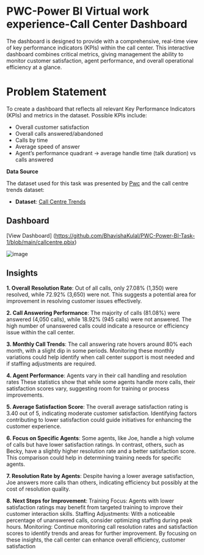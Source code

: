 # PWC-Power BI Virtual work experience-Call Center Dashboard

 The dashboard is designed to provide with a comprehensive, real-time view of key performance indicators (KPIs) within the call center. This interactive dashboard combines critical metrics, giving management the ability to monitor customer satisfaction, agent performance, and overall operational efficiency at a glance.

 # Problem Statement
 To create a dashboard that reflects all relevant Key Performance Indicators (KPIs) and metrics in the dataset. 
Possible KPIs include:
* Overall customer satisfaction
* Overall calls answered/abandoned
* Calls by time
* Average speed of answer
* Agent’s performance quadrant -> average handle time (talk duration) vs calls answered

**Data Source**

The dataset used for this task was presented by [Pwc](https://www.pwc.com) and the call centre trends dataset:

- **Dataset**: [Call Centre Trends](calldata.xlsx)

## Dashboard

[View Dashboard]
(https://github.com/BhavishaKulal/PWC-Power-BI-Task-1/blob/main/callcentre.pbix)

![image](https://github.com/user-attachments/assets/2114586b-b6b0-471c-b275-1388c7c4820c)

  
  
## Insights 
**1. Overall Resolution Rate**:
Out of all calls, only 27.08% (1,350) were resolved, while 72.92% (3,650) were not. This suggests a potential area for improvement in resolving customer issues effectively.

**2. Call Answering Performance**:
The majority of calls (81.08%) were answered (4,050 calls), while 18.92% (945 calls) were not answered. The high number of unanswered calls could indicate a resource or efficiency issue within the call center.

**3. Monthly Call Trends**:
The call answering rate hovers around 80% each month, with a slight dip in some periods. Monitoring these monthly variations could help identify when call center support is most needed and if staffing adjustments are required.

**4. Agent Performance**:
Agents vary in their call handling and resolution rates
These statistics show that while some agents handle more calls, their satisfaction scores vary, suggesting room for training or process improvements.

**5. Average Satisfaction Score**:
The overall average satisfaction rating is 3.40 out of 5, indicating moderate customer satisfaction. Identifying factors contributing to lower satisfaction could guide initiatives for enhancing the customer experience.

**6. Focus on Specific Agents**:
Some agents, like Joe, handle a high volume of calls but have lower satisfaction ratings. In contrast, others, such as Becky, have a slightly higher resolution rate and a better satisfaction score. This comparison could help in determining training needs for specific agents.

**7. Resolution Rate by Agents**:
Despite having a lower average satisfaction, Joe answers more calls than others, indicating efficiency but possibly at the cost of resolution quality.

**8. Next Steps for Improvement**:
Training Focus: Agents with lower satisfaction ratings may benefit from targeted training to improve their customer interaction skills.
Staffing Adjustments: With a noticeable percentage of unanswered calls, consider optimizing staffing during peak hours.
Monitoring: Continue monitoring call resolution rates and satisfaction scores to identify trends and areas for further improvement.
By focusing on these insights, the call center can enhance overall efficiency, customer satisfaction
